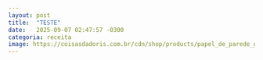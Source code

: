 ```yaml
---
layout: post
title:  "TESTE"
date:   2025-09-07 02:47:57 -0300
categoria: receita
image: https://coisasdadoris.com.br/cdn/shop/products/papel_de_parede_grid_azul.JPG?v=1741711391
---
```


